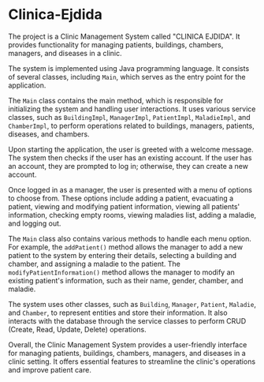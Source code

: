 # Clinica-Ejdida
The project is a Clinic Management System called "CLINICA EJDIDA". It provides functionality for managing patients, buildings, chambers, managers, and diseases in a clinic.

The system is implemented using Java programming language. It consists of several classes, including `Main`, which serves as the entry point for the application.

The `Main` class contains the main method, which is responsible for initializing the system and handling user interactions. It uses various service classes, such as `BuildingImpl`, `ManagerImpl`, `PatientImpl`, `MaladieImpl`, and `ChamberImpl`, to perform operations related to buildings, managers, patients, diseases, and chambers.

Upon starting the application, the user is greeted with a welcome message. The system then checks if the user has an existing account. If the user has an account, they are prompted to log in; otherwise, they can create a new account.

Once logged in as a manager, the user is presented with a menu of options to choose from. These options include adding a patient, evacuating a patient, viewing and modifying patient information, viewing all patients' information, checking empty rooms, viewing maladies list, adding a maladie, and logging out.

The `Main` class also contains various methods to handle each menu option. For example, the `addPatient()` method allows the manager to add a new patient to the system by entering their details, selecting a building and chamber, and assigning a maladie to the patient. The `modifyPatientInformation()` method allows the manager to modify an existing patient's information, such as their name, gender, chamber, and maladie.

The system uses other classes, such as `Building`, `Manager`, `Patient`, `Maladie`, and `Chamber`, to represent entities and store their information. It also interacts with the database through the service classes to perform CRUD (Create, Read, Update, Delete) operations.

Overall, the Clinic Management System provides a user-friendly interface for managing patients, buildings, chambers, managers, and diseases in a clinic setting. It offers essential features to streamline the clinic's operations and improve patient care.
